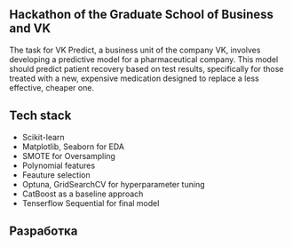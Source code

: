 ## Hackathon of the Graduate School of Business and VK

The task for VK Predict, a business unit of the company VK, involves developing a predictive model for a pharmaceutical company. This model should predict patient recovery based on test results, specifically for those treated with a new, expensive medication designed to replace a less effective, cheaper one.

## Tech stack
- Scikit-learn
- Matplotlib, Seaborn for EDA
- SMOTE for Oversampling
- Polynomial features
- Feauture selection
- Optuna, GridSearchCV for hyperparameter tuning
- CatBoost as a baseline approach
- Tenserflow Sequential for final model

## Разработка



